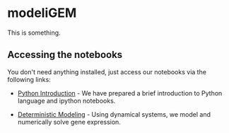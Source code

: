 modeliGEM
===========

This is something.


Accessing the notebooks
-----

You don't need anything installed, just access our notebooks via the
following links:

* [Python Introduction](http://nbviewer.ipython.org/github/thmosqueiro/modeligem/blob/master/notebooks/Python_Intro.ipynb) - We have prepared a brief introduction to Python language and ipython notebooks.

* [Deterministic Modeling](http://nbviewer.ipython.org/github/thmosqueiro/modeligem/blob/master/notebooks/Deterministic_Modeling_Repressilator.ipynb) - Using dynamical systems, we model and numerically solve gene expression.